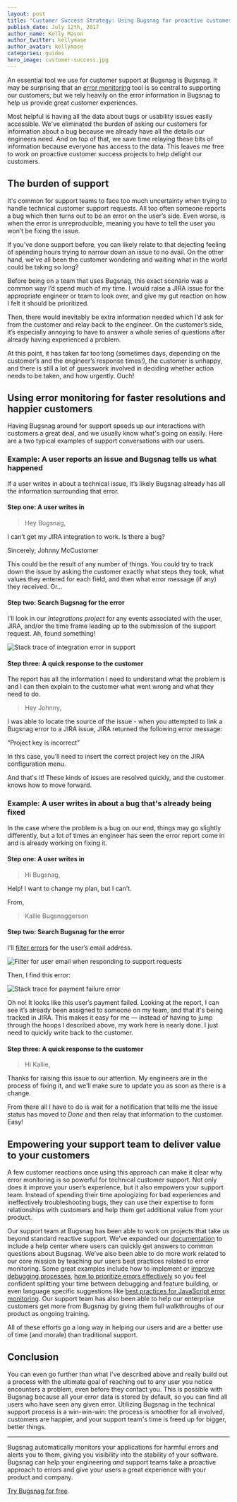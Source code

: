 ```yaml
---
layout: post
title: "Customer Success Strategy: Using Bugsnag for proactive customer support"
publish_date: July 12th, 2017
author_name: Kelly Mason
author_twitter: kellymase
author_avatar: kellymase
categories: guides
hero_image: customer-success.jpg
---
```


An essential tool we use for customer support at Bugsnag is Bugsnag. It may be surprising that an [error monitoring](https://www.bugsnag.com/) tool is so central to supporting our customers, but we rely heavily on the error information in Bugsnag to help us provide great customer experiences.

Most helpful is having all the data about bugs or usability issues easily accessible. We've eliminated the burden of asking our customers for information about a bug because we already have all the details our engineers need. And on top of that, we save time relaying these bits of information because everyone has access to the data. This leaves me free to work on proactive customer success projects to help delight our customers.

## The burden of support

It's common for support teams to face too much uncertainty when trying to handle technical customer support requests. All too often someone reports a bug which then turns out to be an error on the user’s side. Even worse, is when the error is unreproducible, meaning you have to tell the user you won’t be fixing the issue.

If you’ve done support before, you can likely relate to that dejecting feeling of spending hours trying to narrow down an issue to no avail. On the other hand, we’ve all been the customer wondering and waiting what in the world could be taking so long?

Before being on a team that uses Bugsnag, this exact scenario was a common way I’d spend much of my time. I would raise a JIRA issue for the appropriate engineer or team to look over, and give my gut reaction on how I felt it should be prioritized.

Then, there would inevitably be extra information needed which I’d ask for from the customer and relay back to the engineer. On the customer’s side, it’s especially annoying to have to answer a whole series of questions after already having experienced a problem.

At this point, it has taken far too long (sometimes days, depending on the customer’s and the engineer’s response times!), the customer is unhappy, and there is still a lot of guesswork involved in deciding whether action needs to be taken, and how urgently. Ouch!

## Using error monitoring for faster resolutions and happier customers

Having Bugsnag around for support speeds up our interactions with customers a great deal, and we usually know what's going on easily. Here are a two typical examples of support conversations with our users.

### Example: A user reports an issue and Bugsnag tells us what happened

If a user writes in about a technical issue, it’s likely Bugsnag already has all the information surrounding that error.

#### Step one: A user writes in

> Hey Bugsnag,
>
I can’t get my JIRA integration to work. Is there a bug?
>
Sincerely,
Johnny McCustomer

This could be the result of any number of things. You could try to track down the issue by asking the customer exactly what steps they took, what values they entered for each field, and then what error message (if any) they received. Or...

#### Step two: Search Bugsnag for the error

I'll look in our *Integrations project* for any events associated with the user, JIRA, and/or the time frame leading up to the submission of the support request. Ah, found something!

![Stack trace of integration error in support](/img/posts/integration-error-support.png)

#### Step three: A quick response to the customer

The report has all the information I need to understand what the problem is and I can then explain to the customer what went wrong and what they need to do.

> Hey Johnny,
>
I was able to locate the source of the issue - when you attempted to link a Bugsnag error to a JIRA issue, JIRA returned the following error message:
>
“Project key is incorrect”
>
In this case, you’ll need to insert the correct project key on the JIRA configuration menu.

And that's it! These kinds of issues are resolved quickly, and the customer knows how to move forward.

### Example: A user writes in about a bug that's already being fixed

In the case where the problem is a bug on our end, things may go slightly differently, but a lot of times an engineer has seen the error report come in and is already working on fixing it.

#### Step one: A user writes in

> Hi Bugsnag,
>
Help! I want to change my plan, but I can’t.
>
From,
>Kallie Bugsnaggerson

#### Step two: Search Bugsnag for the error

I'll [filter errors](https://docs.bugsnag.com/product/filtering-dashboard/) for the user’s email address.

![Filter for user email when responding to support requests](/img/posts/user-filter-support-error.png)

Then, I find this error:

![Stack trace for payment failure error](/img/posts/support-payment-error.png)

 Oh no! It looks like this user’s payment failed. Looking at the report, I can see it’s already been assigned to someone on my team, and that it's being tracked in JIRA. This makes it easy for me — instead of having to jump through the hoops I described above, my work here is nearly done. I just need to quickly write back to the customer.

#### Step three: A quick response to the customer

> Hi Kallie,
>
 Thanks for raising this issue to our attention. My engineers are in the process of fixing it, and we’ll make sure to update you as soon as there is a change.

From there all I have to do is wait for a notification that tells me the issue status has moved to *Done* and then relay that information to the customer. Easy!

## Empowering your support team to deliver value to your customers

A few customer reactions once using this approach can make it clear why error monitoring is so powerful for technical customer support. Not only does it improve your user’s experience, but it also empowers your support team. Instead of spending their time apologizing for bad experiences and ineffectively troubleshooting bugs, they can use their expertise to form relationships with customers and help them get additional value from your product.

Our support team at Bugsnag has been able to work on projects that take us beyond standard reactive support. We’ve expanded our [documentation](https://docs.bugsnag.com/product/) to include a help center where users can quickly get answers to common questions about Bugsnag. We’ve also been able to do more work related to our core mission by teaching our users best practices related to error monitoring. Some great examples include how to implement or [improve debugging processes](https://blog.bugsnag.com/debugging-workflow/), [how to prioritize errors effectively](https://blog.bugsnag.com/bug-prioritization/) so you feel confident splitting your time between debugging and feature building, or even language specific suggestions like [best practices for JavaScript error monitoring](https://blog.bugsnag.com/javascript-error-monitoring-best-practices/). Our support team has also been able to help our enterprise customers get more from Bugsnag by giving them full walkthroughs of our product as ongoing training.

All of these efforts go a long way in helping our users and are a better use of time (and morale) than traditional support.

## Conclusion

You can even go further than what I've described above and really build out a process with the ultimate goal of reaching out to any user you notice encounters a problem, even before they contact you. This is possible with Bugsnag because all your error data is stored by default, so you can find all users who have seen any given error. Utilizing Bugsnag in the technical support process is a win-win-win: the process is smoother for all involved, customers are happier, and your support team's time is freed up for bigger, better things. 

---

Bugsnag automatically monitors your applications for harmful errors and alerts you to them, giving you visibility into the stability of your software. Bugsnag can help your engineering *and* support teams take a proactive approach to errors and give your users a great experience with your product and company.

[Try Bugsnag for free](https://app.bugsnag.com/user/new).
